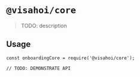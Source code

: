# `@visahoi/core`

> TODO: description

## Usage

```
const onboardingCore = require('@visahoi/core');

// TODO: DEMONSTRATE API
```
